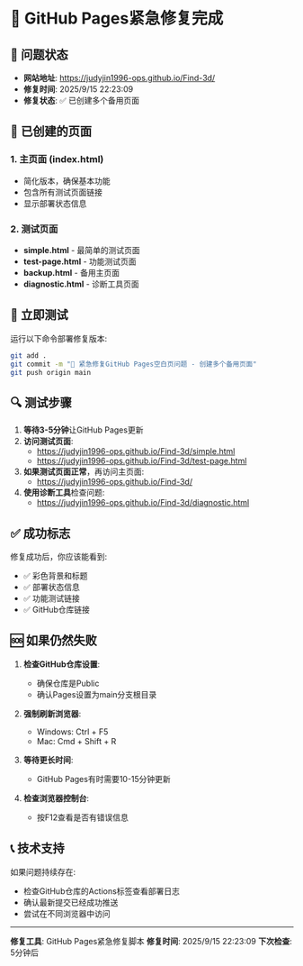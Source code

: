 # 🚨 GitHub Pages紧急修复完成

## 📍 问题状态
- **网站地址**: https://judyjin1996-ops.github.io/Find-3d/
- **修复时间**: 2025/9/15 22:23:09
- **修复状态**: ✅ 已创建多个备用页面

## 🔧 已创建的页面

### 1. 主页面 (index.html)
- 简化版本，确保基本功能
- 包含所有测试页面链接
- 显示部署状态信息

### 2. 测试页面
- **simple.html** - 最简单的测试页面
- **test-page.html** - 功能测试页面  
- **backup.html** - 备用主页面
- **diagnostic.html** - 诊断工具页面

## 🚀 立即测试

运行以下命令部署修复版本:

```bash
git add .
git commit -m "🚨 紧急修复GitHub Pages空白页问题 - 创建多个备用页面"
git push origin main
```

## 🔍 测试步骤

1. **等待3-5分钟**让GitHub Pages更新
2. **访问测试页面**:
   - https://judyjin1996-ops.github.io/Find-3d/simple.html
   - https://judyjin1996-ops.github.io/Find-3d/test-page.html
3. **如果测试页面正常**，再访问主页面:
   - https://judyjin1996-ops.github.io/Find-3d/
4. **使用诊断工具**检查问题:
   - https://judyjin1996-ops.github.io/Find-3d/diagnostic.html

## ✅ 成功标志

修复成功后，你应该能看到:
- ✅ 彩色背景和标题
- ✅ 部署状态信息
- ✅ 功能测试链接
- ✅ GitHub仓库链接

## 🆘 如果仍然失败

1. **检查GitHub仓库设置**:
   - 确保仓库是Public
   - 确认Pages设置为main分支根目录

2. **强制刷新浏览器**:
   - Windows: Ctrl + F5
   - Mac: Cmd + Shift + R

3. **等待更长时间**:
   - GitHub Pages有时需要10-15分钟更新

4. **检查浏览器控制台**:
   - 按F12查看是否有错误信息

## 📞 技术支持

如果问题持续存在:
- 检查GitHub仓库的Actions标签查看部署日志
- 确认最新提交已经成功推送
- 尝试在不同浏览器中访问

---
**修复工具**: GitHub Pages紧急修复脚本
**修复时间**: 2025/9/15 22:23:09
**下次检查**: 5分钟后
